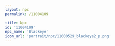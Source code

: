 ```yaml
---
layout: npc
permalink: /11004109

title: Npc
id: '11004109'
npc_name: 'Blackeye'
icon_url: 'portrait/npc/11000529_blackeye2_p.png'
---
```

